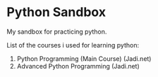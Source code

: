 # Python Sandbox
My sandbox for practicing python.

List of the courses i used for learning python:
1. Python Programming (Main Course) (Jadi.net)
2. Advanced Python Programming (Jadi.net)
